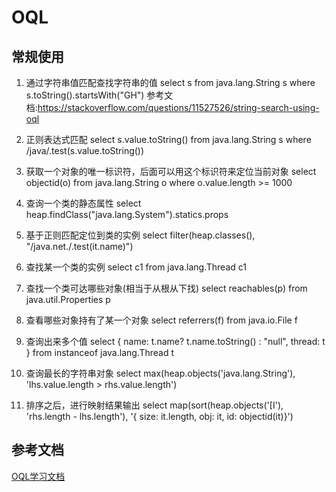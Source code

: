 # OQL

## 常规使用
1. 通过字符串值匹配查找字符串的值
select s from java.lang.String s where s.toString().startsWith("GH")
参考文档:https://stackoverflow.com/questions/11527526/string-search-using-oql

2. 正则表达式匹配
select s.value.toString() from java.lang.String s 
    where /java/.test(s.value.toString())

3. 获取一个对象的唯一标识符，后面可以用这个标识符来定位当前对象
select objectid(o) from java.lang.String o where o.value.length >= 1000

4. 查询一个类的静态属性
select heap.findClass("java.lang.System").statics.props

5. 基于正则匹配定位到类的实例
select filter(heap.classes(), "/java.net./.test(it.name)")

6. 查找某一个类的实例
select c1 from java.lang.Thread c1

7. 查找一个类可达哪些对象(相当于从根从下找)
select reachables(p) from java.util.Properties p

8. 查看哪些对象持有了某一个对象
select referrers(f) from java.io.File f

9. 查询出来多个值
select { name: t.name? t.name.toString() : "null", thread: t } 
    from instanceof java.lang.Thread t

10. 查询最长的字符串对象
select max(heap.objects('java.lang.String'), 'lhs.value.length > rhs.value.length')

11. 排序之后，进行映射结果输出
 select map(sort(heap.objects('[I'), 'rhs.length - lhs.length'), '{ size: it.length, obj: it, id: objectid(it)}')





## 参考文档
[OQL学习文档](http://cr.openjdk.java.net/~sundar/8022483/webrev.01/raw_files/new/src/share/classes/com/sun/tools/hat/resources/oqlhelp.html )  